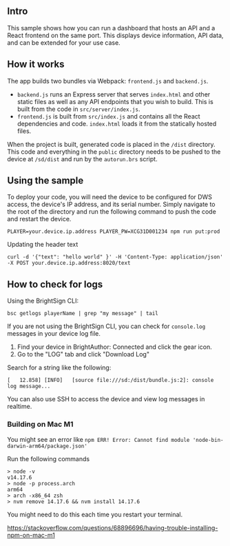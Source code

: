 ## Intro

This sample shows how you can run a dashboard that hosts an API and a React frontend on the same port. This displays device information, API data, and can be extended for your use case.

## How it works

The app builds two bundles via Webpack: `frontend.js` and `backend.js`.

-   `backend.js` runs an Express server that serves `index.html` and other static files as well as any API endpoints that you wish to build. This is built from the code in `src/server/index.js`.
-   `frontend.js` is built from `src/index.js` and contains all the React dependencies and code. `index.html` loads it from the statically hosted files.

When the project is built, generated code is placed in the `/dist` directory. This code and everything in the `public` directory needs to be pushed to the device at `/sd/dist` and run by the `autorun.brs` script.

## Using the sample

To deploy your code, you will need the device to be configured for DWS access, the device's IP address, and its serial number. Simply navigate to the root of the directory and run the following command to push the code and restart the device.

```
PLAYER=your.device.ip.address PLAYER_PW=XCG31D001234 npm run put:prod
```

Updating the header text

```
curl -d '{"text": "hello world" }' -H 'Content-Type: application/json' -X POST your.device.ip.address:8020/text
```

## How to check for logs

Using the BrightSign CLI:

```
bsc getlogs playerName | grep "my message" | tail
```

If you are not using the BrightSign CLI, you can check for `console.log` messages in your device log file.

1. Find your device in BrightAuthor: Connected and click the gear icon.
2. Go to the "LOG" tab and click "Download Log"

Search for a string like the following:

`[   12.858] [INFO]   [source file:///sd:/dist/bundle.js:2]: console log message...`

You can also use SSH to access the device and view log messages in realtime.

### Building on Mac M1

You might see an error like `npm ERR! Error: Cannot find module 'node-bin-darwin-arm64/package.json'`

Run the following commands

```
> node -v
v14.17.6
> node -p process.arch
arm64
> arch -x86_64 zsh
> nvm remove 14.17.6 && nvm install 14.17.6
```

You might need to do this each time you restart your terminal.

https://stackoverflow.com/questions/68896696/having-trouble-installing-npm-on-mac-m1

